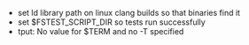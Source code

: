 * set ld library path on linux clang builds so that binaries find it
* set $FSTEST_SCRIPT_DIR so tests run successfully
* tput: No value for $TERM and no -T specified
